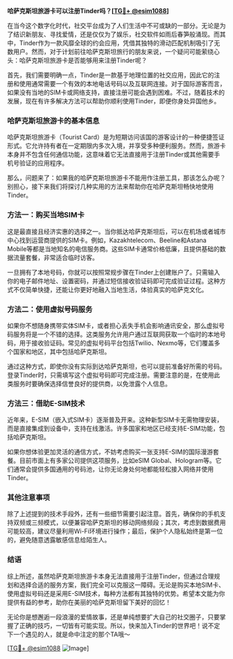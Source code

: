**哈萨克斯坦旅游卡可以注册Tinder吗？[[TG💪+ @esim1088](https://t.me/s/esim1088)]**

在当今这个数字化时代，社交平台成为了人们生活中不可或缺的一部分。无论是为了结识新朋友、寻找爱情，还是仅仅为了娱乐，社交软件如雨后春笋般涌现。而其中，Tinder作为一款风靡全球的约会应用，凭借其独特的滑动匹配机制吸引了无数用户。然而，对于计划前往哈萨克斯坦旅行的朋友来说，一个疑问可能萦绕心头：哈萨克斯坦旅游卡是否能够用来注册Tinder呢？

首先，我们需要明确一点，Tinder是一款基于地理位置的社交应用，因此它的注册和使用通常需要一个有效的本地电话号码以及互联网连接。对于国际游客而言，如果没有当地的SIM卡或网络支持，直接注册可能会遇到困难。不过，随着技术的发展，现在有许多解决方法可以帮助你顺利使用Tinder，即便你身处异国他乡。

### 哈萨克斯坦旅游卡的基本信息

哈萨克斯坦旅游卡（Tourist Card）是为短期访问该国的游客设计的一种便捷签证形式。它允许持有者在一定期限内多次入境，并享受多种便利服务。然而，旅游卡本身并不包含任何通信功能，这意味着它无法直接用于注册Tinder或其他需要手机号验证的应用程序。

那么，问题来了：如果我的哈萨克斯坦旅游卡不能用作注册工具，那该怎么办呢？别担心，接下来我们将探讨几种实用的方法来帮助你在哈萨克斯坦畅快地使用Tinder。

### 方法一：购买当地SIM卡

这是最直接且经济实惠的选择之一。当你抵达哈萨克斯坦后，可以在机场或者城市中心找到运营商提供的SIM卡。例如，Kazakhtelecom、Beeline和Astana Mobile等都是当地知名的电信服务商。这些SIM卡通常价格低廉，且提供基础的数据流量套餐，非常适合临时访客。

一旦拥有了本地号码，你就可以按照常规步骤在Tinder上创建账户了。只需输入你的电子邮件地址、设置密码，并通过短信接收验证码即可完成验证过程。这种方式不仅简单快捷，还能让你更好地融入当地生活，体验真实的哈萨克文化。

### 方法二：使用虚拟号码服务

如果你不想随身携带实体SIM卡，或者担心丢失手机会影响通讯安全，那么虚拟号码服务将是一个不错的选择。这类服务允许用户通过互联网获取一个临时的本地号码，用于接收验证码。常见的虚拟号码平台包括Twilio、Nexmo等，它们覆盖多个国家和地区，其中包括哈萨克斯坦。

通过这种方式，即使你没有实际到达哈萨克斯坦，也可以提前准备好所需的号码。登录Tinder时，只需填写这个虚拟号码即可完成注册。需要注意的是，在使用此类服务时要确保选择信誉良好的提供商，以免泄露个人信息。

### 方法三：借助E-SIM技术

近年来，E-SIM（嵌入式SIM卡）逐渐普及开来。这种新型SIM卡无需物理安装，而是直接集成到设备中，支持在线激活。许多国家和地区已经支持E-SIM功能，包括哈萨克斯坦。

如果你想体验更加灵活的通信方式，不妨考虑购买一张支持E-SIM的国际漫游套餐。目前市面上有多家公司提供这项服务，比如eSIM Global、Hologram等。它们通常会提供多国通用的号码池，让你无论身处何地都能轻松接入网络并使用Tinder。

### 其他注意事项

除了上述提到的技术手段外，还有一些细节需要引起注意。首先，确保你的手机支持双频或三频模式，以便兼容哈萨克斯坦的移动网络频段；其次，考虑到数据费用可能较高，建议尽量利用Wi-Fi环境进行操作；最后，保护个人隐私始终是第一位的，避免随意透露敏感信息给陌生人。

### 结语

综上所述，虽然哈萨克斯坦旅游卡本身无法直接用于注册Tinder，但通过合理规划和选择合适的服务方案，我们完全可以克服这一障碍。无论是购买本地SIM卡、使用虚拟号码还是采用E-SIM技术，每种方法都有其独特的优势。希望本文能为你提供有益的参考，助你在美丽的哈萨克斯坦留下美好的回忆！

无论你是想邂逅一段浪漫的爱情故事，还是单纯想要扩大自己的社交圈子，只要掌握了正确的技巧，一切皆有可能实现。所以，快来加入Tinder的世界吧！说不定下一个遇见的人，就是命中注定的那个TA哦～

[[TG💪+ @esim1088](https://t.me/s/esim1088) ![Image](https://i.postimg.cc/4NQfJmqS/Snipaste-2025-05-13-00-14-12.png)]